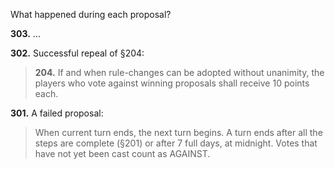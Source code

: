 What happened during each proposal?

**303.** ...

**302.** Successful repeal of §204:

> **204.** If and when rule-changes can be adopted without unanimity, the players who vote against winning proposals shall receive 10 points each.

**301.** A failed proposal:

> When current turn ends, the next turn begins. A turn ends after all the steps are complete (§201) or after 7 full days, at midnight. Votes that have not yet been cast count as AGAINST.
